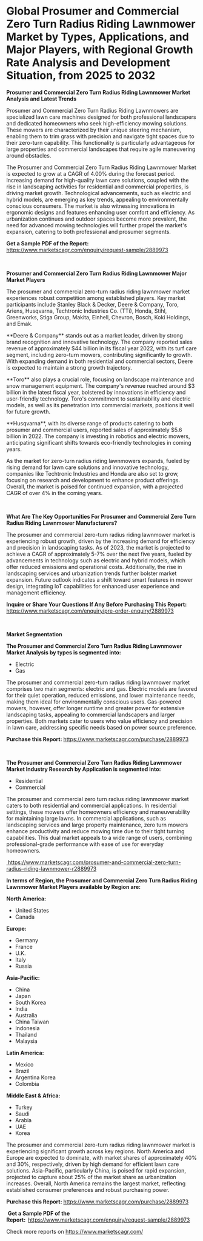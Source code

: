 <p><h1>Global Prosumer and Commercial Zero Turn Radius Riding Lawnmower Market by Types, Applications, and Major Players, with Regional Growth Rate Analysis and Development Situation, from 2025 to 2032</h1></p><p><strong>Prosumer and Commercial Zero Turn Radius Riding Lawnmower Market Analysis and Latest Trends</strong></p>
<p><p>Prosumer and Commercial Zero Turn Radius Riding Lawnmowers are specialized lawn care machines designed for both professional landscapers and dedicated homeowners who seek high-efficiency mowing solutions. These mowers are characterized by their unique steering mechanism, enabling them to trim grass with precision and navigate tight spaces due to their zero-turn capability. This functionality is particularly advantageous for large properties and commercial landscapes that require agile maneuvering around obstacles.</p><p>The Prosumer and Commercial Zero Turn Radius Riding Lawnmower Market is expected to grow at a CAGR of 4.00% during the forecast period. Increasing demand for high-quality lawn care solutions, coupled with the rise in landscaping activities for residential and commercial properties, is driving market growth. Technological advancements, such as electric and hybrid models, are emerging as key trends, appealing to environmentally conscious consumers. The market is also witnessing innovations in ergonomic designs and features enhancing user comfort and efficiency. As urbanization continues and outdoor spaces become more prevalent, the need for advanced mowing technologies will further propel the market's expansion, catering to both professional and prosumer segments.</p></p>
<p><strong>Get a Sample PDF of the Report:&nbsp;</strong> <a href="https://www.marketscagr.com/enquiry/request-sample/2889973?utm_campaign=2566&utm_medium=2&utm_source=Github&utm_content=ia&utm_term=14032025&utm_id=prosumer-and-commercial-zero-turn-radius-riding-lawnmower">https://www.marketscagr.com/enquiry/request-sample/2889973</a></p>
<p>&nbsp;</p>
<p><strong>Prosumer and Commercial Zero Turn Radius Riding Lawnmower Major Market Players</strong></p>
<p><p>The prosumer and commercial zero-turn radius riding lawnmower market experiences robust competition among established players. Key market participants include Stanley Black & Decker, Deere & Company, Toro, Ariens, Husqvarna, Techtronic Industries Co. (TTi), Honda, Stihl, Greenworks, Stiga Group, Makita, Einhell, Chevron, Bosch, Koki Holdings, and Emak.</p><p>**Deere & Company** stands out as a market leader, driven by strong brand recognition and innovative technology. The company reported sales revenue of approximately $44 billion in its fiscal year 2022, with its turf care segment, including zero-turn mowers, contributing significantly to growth. With expanding demand in both residential and commercial sectors, Deere is expected to maintain a strong growth trajectory.</p><p>**Toro** also plays a crucial role, focusing on landscape maintenance and snow management equipment. The company's revenue reached around $3 billion in the latest fiscal year, bolstered by innovations in efficiency and user-friendly technology. Toro's commitment to sustainability and electric models, as well as its penetration into commercial markets, positions it well for future growth.</p><p>**Husqvarna**, with its diverse range of products catering to both prosumer and commercial users, reported sales of approximately $5.6 billion in 2022. The company is investing in robotics and electric mowers, anticipating significant shifts towards eco-friendly technologies in coming years.</p><p>As the market for zero-turn radius riding lawnmowers expands, fueled by rising demand for lawn care solutions and innovative technology, companies like Techtronic Industries and Honda are also set to grow, focusing on research and development to enhance product offerings. Overall, the market is poised for continued expansion, with a projected CAGR of over 4% in the coming years.</p></p>
<p>&nbsp;</p>
<p><strong>What Are The Key Opportunities For Prosumer and Commercial Zero Turn Radius Riding Lawnmower Manufacturers?</strong></p>
<p><p>The prosumer and commercial zero-turn radius riding lawnmower market is experiencing robust growth, driven by the increasing demand for efficiency and precision in landscaping tasks. As of 2023, the market is projected to achieve a CAGR of approximately 5-7% over the next five years, fueled by advancements in technology such as electric and hybrid models, which offer reduced emissions and operational costs. Additionally, the rise in landscaping services and urbanization trends further bolster market expansion. Future outlook indicates a shift toward smart features in mower design, integrating IoT capabilities for enhanced user experience and management efficiency.</p></p>
<p><strong>Inquire or Share Your Questions If Any Before Purchasing This Report:</strong> <a href="https://www.marketscagr.com/enquiry/pre-order-enquiry/2889973?utm_campaign=2566&utm_medium=2&utm_source=Github&utm_content=ia&utm_term=14032025&utm_id=prosumer-and-commercial-zero-turn-radius-riding-lawnmower">https://www.marketscagr.com/enquiry/pre-order-enquiry/2889973</a></p>
<p>&nbsp;</p>
<p><strong>Market Segmentation</strong></p>
<p><strong>The Prosumer and Commercial Zero Turn Radius Riding Lawnmower Market Analysis by types is segmented into:</strong></p>
<p><ul><li>Electric</li><li>Gas</li></ul></p>
<p><p>The prosumer and commercial zero-turn radius riding lawnmower market comprises two main segments: electric and gas. Electric models are favored for their quiet operation, reduced emissions, and lower maintenance needs, making them ideal for environmentally conscious users. Gas-powered mowers, however, offer longer runtime and greater power for extensive landscaping tasks, appealing to commercial landscapers and larger properties. Both markets cater to users who value efficiency and precision in lawn care, addressing specific needs based on power source preference.</p></p>
<p><strong>Purchase this Report:&nbsp;</strong><a href="https://www.marketscagr.com/purchase/2889973?utm_campaign=2566&utm_medium=2&utm_source=Github&utm_content=ia&utm_term=14032025&utm_id=prosumer-and-commercial-zero-turn-radius-riding-lawnmower">https://www.marketscagr.com/purchase/2889973</a></p>
<p>&nbsp;</p>
<p><strong>The Prosumer and Commercial Zero Turn Radius Riding Lawnmower Market Industry Research by Application is segmented into:</strong></p>
<p><ul><li>Residential</li><li>Commercial</li></ul></p>
<p><p>The prosumer and commercial zero turn radius riding lawnmower market caters to both residential and commercial applications. In residential settings, these mowers offer homeowners efficiency and maneuverability for maintaining large lawns. In commercial applications, such as landscaping services and large property maintenance, zero turn mowers enhance productivity and reduce mowing time due to their tight turning capabilities. This dual market appeals to a wide range of users, combining professional-grade performance with ease of use for everyday homeowners.</p></p>
<p><a href="https://www.marketscagr.com/prosumer-and-commercial-zero-turn-radius-riding-lawnmower-r2889973?utm_campaign=2566&utm_medium=2&utm_source=Github&utm_content=ia&utm_term=14032025&utm_id=prosumer-and-commercial-zero-turn-radius-riding-lawnmower">&nbsp;https://www.marketscagr.com/prosumer-and-commercial-zero-turn-radius-riding-lawnmower-r2889973</a></p>
<p><strong>In terms of Region, the Prosumer and Commercial Zero Turn Radius Riding Lawnmower Market Players available by Region are:</strong></p>
<p>
    <p> <strong> North America: </strong>
        <ul>
            <li>United States</li>
            <li>Canada</li>
        </ul>
        </p> 
    <p> <strong> Europe: </strong>
        <ul>
            <li>Germany</li>
            <li>France</li>
            <li>U.K.</li>
            <li>Italy</li>
            <li>Russia</li>
        </ul>
        </p> 
    <p> <strong> Asia-Pacific: </strong>
        <ul>
            <li>China</li>
            <li>Japan</li>
            <li>South Korea</li>
            <li>India</li>
            <li>Australia</li>
            <li>China Taiwan</li>
            <li>Indonesia</li>
            <li>Thailand</li>
            <li>Malaysia</li>
        </ul>
        </p> 
    <p> <strong> Latin America: </strong>
        <ul>
            <li>Mexico</li>
            <li>Brazil</li>
            <li>Argentina Korea</li>
            <li>Colombia</li>
        </ul>
        </p> 
    <p> <strong> Middle East & Africa: </strong>
        <ul>
            <li>Turkey</li>
            <li>Saudi</li>
            <li>Arabia</li>
            <li>UAE</li>
            <li>Korea</li>
        </ul>
    </p>
    </p>
<p><p>The prosumer and commercial zero-turn radius riding lawnmower market is experiencing significant growth across key regions. North America and Europe are expected to dominate, with market shares of approximately 40% and 30%, respectively, driven by high demand for efficient lawn care solutions. Asia-Pacific, particularly China, is poised for rapid expansion, projected to capture about 25% of the market share as urbanization increases. Overall, North America remains the largest market, reflecting established consumer preferences and robust purchasing power.</p></p>
<p><strong>Purchase this Report: </strong><a href="https://www.marketscagr.com/purchase/2889973?utm_campaign=2566&utm_medium=2&utm_source=Github&utm_content=ia&utm_term=14032025&utm_id=prosumer-and-commercial-zero-turn-radius-riding-lawnmower">https://www.marketscagr.com/purchase/2889973</a></p>
<p>&nbsp;<strong>Get a Sample PDF of the Report:&nbsp;&nbsp;</strong><a href="https://www.marketscagr.com/enquiry/request-sample/2889973?utm_campaign=2566&utm_medium=2&utm_source=Github&utm_content=ia&utm_term=14032025&utm_id=prosumer-and-commercial-zero-turn-radius-riding-lawnmower">https://www.marketscagr.com/enquiry/request-sample/2889973</a></p>
<p><strong></strong></p>
<p>Check more reports on <a href="https://www.marketscagr.com/?utm_campaign=2566&utm_medium=2&utm_source=Github&utm_content=ia&utm_term=14032025&utm_id=prosumer-and-commercial-zero-turn-radius-riding-lawnmower">https://www.marketscagr.com/</a></p>